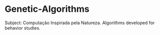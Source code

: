 # Genetic-Algorithms
Subject: Computação Inspirada pela Natureza. Algorithms developed for behavior studies.

